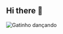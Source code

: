 ## Hi there 👋

<!--
**heavengabi/heavengabi** is a ✨ _special_ ✨ repository because its `README.md` (this file) appears on your GitHub profile.

#Oie

- 🔭 I’m currently working on ... 
- 🌱 I’m currently learning ...
- 👯 I’m looking to collaborate on ...
- 🤔 I’m looking for help with ...
- 💬 Ask me about ...
- 📫 How to reach me: ...
- 😄 Pronouns: ...
- ⚡ Fun fact: ...
-->
![Gatinho dançando](https://media.giphy.com/media/12VqFoZE1QUnw4/giphy.gif)
